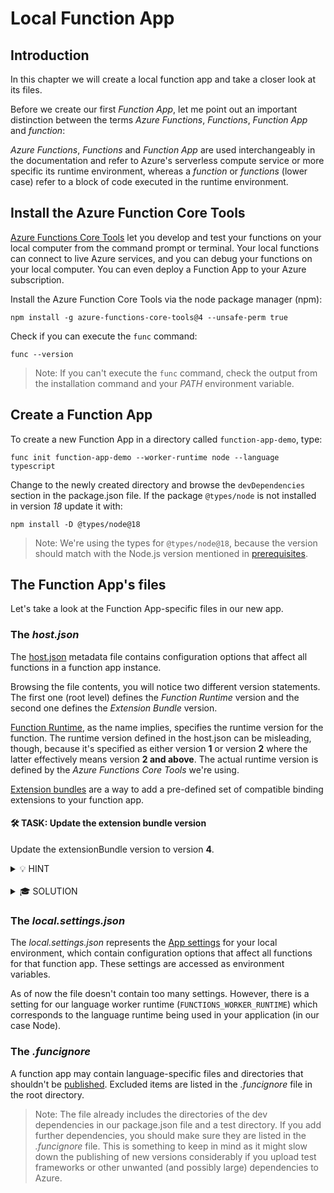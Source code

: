# Local Function App

## Introduction

In this chapter we will create a local function app and take a closer look at its files.

Before we create our first _Function App_, let me point out an important distinction between the terms _Azure Functions_, _Functions_, _Function App_ and _function_:

_Azure Functions_, _Functions_ and _Function App_ are used interchangeably in the documentation and refer to Azure's serverless compute service or more specific its runtime environment, whereas a _function_ or _functions_ (lower case) refer to a block of code executed in the runtime environment.

## Install the Azure Function Core Tools

[Azure Functions Core Tools](https://github.com/Azure/azure-functions-core-tools) let you develop and test your functions on your local computer from the command prompt or terminal.
Your local functions can connect to live Azure services, and you can debug your functions on your local computer.
You can even deploy a Function App to your Azure subscription.

Install the Azure Function Core Tools via the node package manager (npm):

```shell
npm install -g azure-functions-core-tools@4 --unsafe-perm true
```

Check if you can execute the `func` command:

```shell
func --version
```

> Note: If you can't execute the `func` command, check the output from the installation command and your _PATH_ environment variable.

## Create a Function App

To create a new Function App in a directory called `function-app-demo`, type:

```shell
func init function-app-demo --worker-runtime node --language typescript
```

Change to the newly created directory and browse the `devDependencies` section in the package.json file.
If the package `@types/node` is not installed in version _18_ update it with:

```shell
npm install -D @types/node@18
```

> Note: We're using the types for `@types/node@18`, because the version should match with the Node.js version mentioned in [prerequisites](./README.md#prerequisites).

## The Function App's files

Let's take a look at the Function App-specific files in our new app.

### The _host.json_

The [host.json](https://learn.microsoft.com/en-us/azure/azure-functions/functions-host-json) metadata file contains configuration options that affect all functions in a function app instance.

Browsing the file contents, you will notice two different version statements.
The first one (root level) defines the _Function Runtime_ version and the second one defines the _Extension Bundle_ version.

[Function Runtime](https://learn.microsoft.com/en-us/azure/azure-functions/functions-versions?tabs=v4&pivots=programming-language-typescript), as the name implies, specifies the runtime version for the function.
The runtime version defined in the host.json can be misleading, though, because it's specified as either version **1** or version **2** where the latter effectively means version **2 and above**.
The actual runtime version is defined by the _Azure Functions Core Tools_ we're using.

[Extension bundles](https://learn.microsoft.com/en-us/azure/azure-functions/functions-bindings-register#extension-bundles) are a way to add a pre-defined set of compatible binding extensions to your function app.

#### <span class="task">🛠 TASK:</span> Update the extension bundle version

Update the extensionBundle version to version **4**.

<details>
  <summary>💡 HINT</summary>

Check out the [documentation](https://learn.microsoft.com/en-us/azure/azure-functions/functions-bindings-register#extension-bundles).

</details>
<br/>
<details>
  <summary>🎓 SOLUTION</summary>

The extensionBundle definition in the host.json should now look like:

```json
  "extensionBundle": {
    "id": "Microsoft.Azure.Functions.ExtensionBundle",
    "version": "[4.0.0, 5.0.0)"
  }
```

</details>

### The _local.settings.json_

The _local.settings.json_ represents the [App settings](https://learn.microsoft.com/en-us/azure/azure-functions/functions-app-settings) for your local environment, which contain configuration options that affect all functions for that function app.
These settings are accessed as environment variables.

As of now the file doesn't contain too many settings.
However, there is a setting for our language worker runtime (`FUNCTIONS_WORKER_RUNTIME`) which corresponds to the language runtime being used in your application (in our case Node).

### The _.funcignore_

A function app may contain language-specific files and directories that shouldn't be [published](https://learn.microsoft.com/en-us/azure/azure-functions/functions-run-local#publish).
Excluded items are listed in the _.funcignore_ file in the root directory.

> Note: The file already includes the directories of the dev dependencies in our package.json file and a test directory.
> If you add further dependencies, you should make sure they are listed in the _.funcignore_ file.
> This is something to keep in mind as it might slow down the publishing of new versions considerably if you upload test frameworks or other unwanted (and possibly large) dependencies to Azure.
